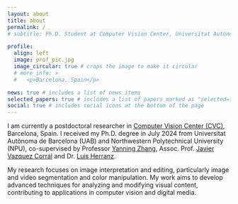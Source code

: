 ```yaml
---
layout: about
title: about
permalink: /
# subtitle: Ph.D. Student at Computer Vision Center, Universitat Autònoma de Barcelona, Sapin, and Northwestern Polytechnical University, China.

profile:
  align: left
  image: prof_pic.jpg
  image_circular: true # crops the image to make it circular
  # more_info: >
  #   <p>Barcelona, Spain</p>

news: true # includes a list of news items
selected_papers: true # includes a list of papers marked as "selected={true}"
social: true # includes social icons at the bottom of the page
---
```


I am currently a postdoctoral researcher in [Computer Vision Center (CVC)](https://www.cvc.uab.es/), Barcelona, Spain. I received my Ph.D. degree in July 2024 from Universitat Autònoma de Barcelona (UAB) and Northwestern Polytechnical University (NPU), co-supervised by Professor [Yanning Zhang](https://scholar.google.com/citations?user=-wzlS7QAAAAJ&hl=zh-CN), Assoc. Prof. [Javier Vazquez Corral](https://jvazquezcorral.github.io/) and Dr. [Luis Herranz](https://scholar.google.com/citations?user=TIUdKu4AAAAJ&hl=en). 

My research focuses on image interpretation and editing, particularly image and video segmentation and color manipulation. My work aims to develop advanced techniques for analyzing and modifying visual content, contributing to applications in computer vision and digital media.